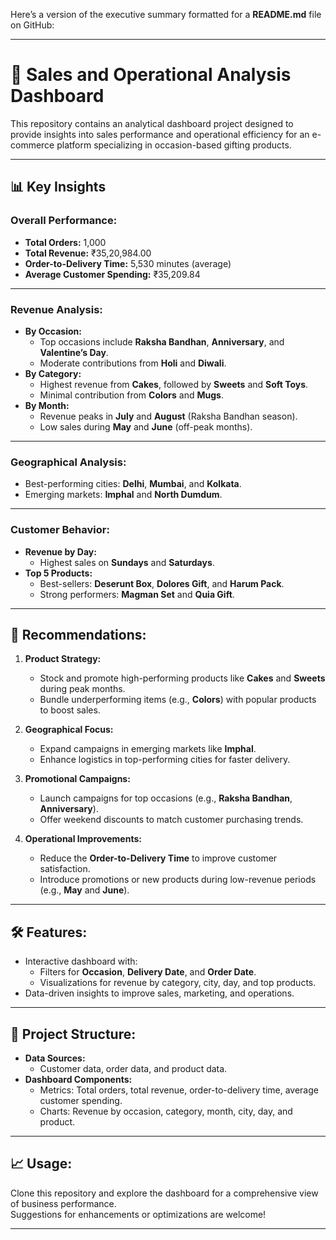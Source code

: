 Here’s a version of the executive summary formatted for a **README.md** file on GitHub:

---

# 🎁 Sales and Operational Analysis Dashboard

This repository contains an analytical dashboard project designed to provide insights into sales performance and operational efficiency for an e-commerce platform specializing in occasion-based gifting products.

---

## 📊 Key Insights

### Overall Performance:
- **Total Orders:** 1,000  
- **Total Revenue:** ₹35,20,984.00  
- **Order-to-Delivery Time:** 5,530 minutes (average)  
- **Average Customer Spending:** ₹35,209.84  

---

### Revenue Analysis:
- **By Occasion:**
  - Top occasions include **Raksha Bandhan**, **Anniversary**, and **Valentine’s Day**.
  - Moderate contributions from **Holi** and **Diwali**.  
- **By Category:**
  - Highest revenue from **Cakes**, followed by **Sweets** and **Soft Toys**.
  - Minimal contribution from **Colors** and **Mugs**.
- **By Month:**
  - Revenue peaks in **July** and **August** (Raksha Bandhan season).
  - Low sales during **May** and **June** (off-peak months).

---

### Geographical Analysis:
- Best-performing cities: **Delhi**, **Mumbai**, and **Kolkata**.
- Emerging markets: **Imphal** and **North Dumdum**.

---

### Customer Behavior:
- **Revenue by Day:**
  - Highest sales on **Sundays** and **Saturdays**.
- **Top 5 Products:**
  - Best-sellers: **Deserunt Box**, **Dolores Gift**, and **Harum Pack**.
  - Strong performers: **Magman Set** and **Quia Gift**.

---

## 🚀 Recommendations:
1. **Product Strategy:**
   - Stock and promote high-performing products like **Cakes** and **Sweets** during peak months.
   - Bundle underperforming items (e.g., **Colors**) with popular products to boost sales.

2. **Geographical Focus:**
   - Expand campaigns in emerging markets like **Imphal**.
   - Enhance logistics in top-performing cities for faster delivery.

3. **Promotional Campaigns:**
   - Launch campaigns for top occasions (e.g., **Raksha Bandhan**, **Anniversary**).
   - Offer weekend discounts to match customer purchasing trends.

4. **Operational Improvements:**
   - Reduce the **Order-to-Delivery Time** to improve customer satisfaction.
   - Introduce promotions or new products during low-revenue periods (e.g., **May** and **June**).

---

## 🛠️ Features:
- Interactive dashboard with:
  - Filters for **Occasion**, **Delivery Date**, and **Order Date**.
  - Visualizations for revenue by category, city, day, and top products.
- Data-driven insights to improve sales, marketing, and operations.

---

## 📂 Project Structure:
- **Data Sources:**
  - Customer data, order data, and product data.
- **Dashboard Components:**
  - Metrics: Total orders, total revenue, order-to-delivery time, average customer spending.
  - Charts: Revenue by occasion, category, month, city, day, and product.

---

## 📈 Usage:
Clone this repository and explore the dashboard for a comprehensive view of business performance.  
Suggestions for enhancements or optimizations are welcome!  

---

